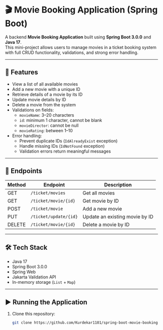 # 🎬 Movie Booking Application (Spring Boot)

A backend **Movie Booking Application** built using **Spring Boot 3.0.0** and **Java 17**.  
This mini-project allows users to manage movies in a ticket booking system with full CRUD functionality, validations, and strong error handling.

---

## 🚀 Features
- View a list of all available movies
- Add a new movie with a unique ID
- Retrieve details of a movie by its ID
- Update movie details by ID
- Delete a movie from the system
- Validations on fields:
  - `movieName`: 3–20 characters
  - `id`: minimum 1 character, cannot be blank
  - `movieDirector`: cannot be null
  - `movieRating`: between 1–10
- Error handling:
  - Prevent duplicate IDs (`IdAlreadyExist` exception)
  - Handle missing IDs (`IdNotFound` exception)
  - Validation errors return meaningful messages

---

## 🔗 Endpoints

| Method | Endpoint             | Description                        |
|--------|----------------------|------------------------------------|
| GET    | `/ticket/movies`     | Get all movies                     |
| GET    | `/ticket/movie/{id}` | Get movie by ID                    |
| POST   | `/ticket/movie`      | Add a new movie                    |
| PUT    | `/ticket/update/{id}`| Update an existing movie by ID     |
| DELETE | `/ticket/movie/{id}` | Delete a movie by ID               |

---

## 🛠️ Tech Stack
- Java 17
- Spring Boot 3.0.0
- Spring Web
- Jakarta Validation API
- In-memory storage (`List` + `Map`)

---

## ▶️ Running the Application
1. Clone this repository:
   ```bash
   git clone https://github.com/Kurdekar1101/spring-boot-movie-booking-app.git
